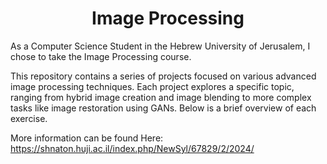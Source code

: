 

<h1 align="center">
Image Processing</h1>

As a Computer Science Student in the Hebrew University of Jerusalem, I chose to take the Image Processing course.

This repository contains a series of projects focused on various advanced image processing techniques. Each project explores a specific topic, ranging from hybrid image creation and image blending to more complex tasks like image restoration using GANs. Below is a brief overview of each exercise.

More information can be found Here: https://shnaton.huji.ac.il/index.php/NewSyl/67829/2/2024/
